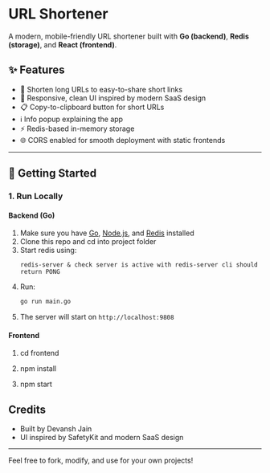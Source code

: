 # URL Shortener

A modern, mobile-friendly URL shortener built with **Go (backend)**, **Redis (storage)**, and **React (frontend)**.

## ✨ Features

- 🔗 Shorten long URLs to easy-to-share short links
- 📱 Responsive, clean UI inspired by modern SaaS design
- 📋 Copy-to-clipboard button for short URLs
- ℹ️ Info popup explaining the app
- ⚡ Redis-based in-memory storage
- 🌐 CORS enabled for smooth deployment with static frontends

---

## 🚀 Getting Started

### 1. Run Locally

#### Backend (Go)

1. Make sure you have [Go](https://go.dev/doc/install]), [Node.js](https://nodejs.org/), and [Redis](https://redis.io/) installed
2. Clone this repo and cd into project folder
3. Start redis using:
      ```
      redis-server & check server is active with redis-server cli should return PONG
4. Run:
   ```sh
   go run main.go
   ```
5. The server will start on `http://localhost:9808`


#### Frontend
1. cd frontend

2. npm install

3. npm start

## Credits
- Built by Devansh Jain
- UI inspired by SafetyKit and modern SaaS design

---

Feel free to fork, modify, and use for your own projects! 

